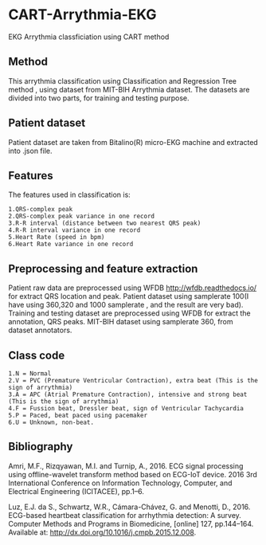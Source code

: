 # CART-Arrythmia-EKG
EKG Arrythmia classficiation using CART method
## Method
This arrythmia classification using Classification and Regression Tree method , using dataset from MIT-BIH Arrythmia dataset. The datasets are divided into two parts, for training and testing purpose.
## Patient dataset
Patient dataset are taken from Bitalino(R) micro-EKG machine and extracted into .json file.
## Features
The features used in classification is:

    1.QRS-complex peak
    2.QRS-complex peak variance in one record
    3.R-R interval (distance between two nearest QRS peak)
    4.R-R interval variance in one record
    5.Heart Rate (speed in bpm)
    6.Heart Rate variance in one record

## Preprocessing and feature extraction
Patient raw data are preprocessed using WFDB http://wfdb.readthedocs.io/ for extract QRS location and peak. Patient dataset using samplerate 100(I have using 360,320 and 1000 samplerate , and the result are very bad).
Training and testing dataset are preprocessed using WFDB for extract the annotation, QRS peaks. MIT-BIH dataset using samplerate 360, from dataset annotators.
## Class code
    1.N = Normal
    2.V = PVC (Premature Ventricular Contraction), extra beat (This is the sign of arrythmia)
    3.A = APC (Atrial Premature Contraction), intensive and strong beat (This is the sign of arrythmia)
    4.F = Fussion beat, Dressler beat, sign of Ventricular Tachycardia
    5.P = Paced, beat paced using pacemaker
    6.U = Unknown, non-beat.
  
## Bibliography
Amri, M.F., Rizqyawan, M.I. and Turnip, A., 2016. ECG signal processing using offline-wavelet transform method based on ECG-IoT device. 2016 3rd International Conference on Information Technology, Computer, and Electrical Engineering (ICITACEE), pp.1–6.

Luz, E.J. da S., Schwartz, W.R., Cámara-Chávez, G. and Menotti, D., 2016. ECG-based heartbeat classification for arrhythmia detection: A survey. Computer Methods and Programs in Biomedicine, [online] 127, pp.144–164. Available at: <http://dx.doi.org/10.1016/j.cmpb.2015.12.008>.

